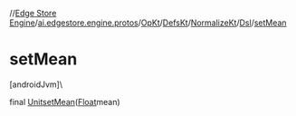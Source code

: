 //[Edge Store Engine](../../../../../../index.md)/[ai.edgestore.engine.protos](../../../../index.md)/[OpKt](../../../index.md)/[DefsKt](../../index.md)/[NormalizeKt](../index.md)/[Dsl](index.md)/[setMean](set-mean.md)

# setMean

[androidJvm]\

final [Unit](https://kotlinlang.org/api/latest/jvm/stdlib/kotlin/-unit/index.html)[setMean](set-mean.md)([Float](https://developer.android.com/reference/kotlin/java/lang/Float.html)mean)
